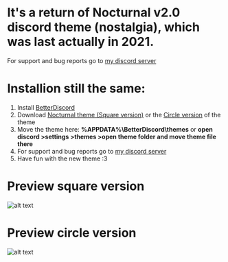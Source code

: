 # It's a return of Nocturnal v2.0 discord theme (nostalgia), which was last actually in 2021.
For support and bug reports go to [my discord server](https://discord.gg/7GTyYnD7Ke)
# Installion still the same:
1. Install [BetterDiscord](https://betterdiscord.app)
2. Download [Nocturnal theme (Square version)](https://github.com/VeivVovi15022007/Nocturnal-Discord-theme/releases/download/O2.9/nocturnal-square.theme.css) or the [Circle version](https://github.com/VeivVovi15022007/Nocturnal-Discord-theme/releases/download/O2.9/nocturnal-circle.theme.css) of the theme
3. Move the theme here: **%APPDATA%\BetterDiscord\themes** or **open discord >settings >themes >open theme folder and move theme file there**
4. For support and bug reports go to [my discord server](https://discord.gg/7GTyYnD7Ke)
5. Have fun with the new theme :3
# Preview square version
![alt text](https://i.imgur.com/xy3rfdd.png)
# Preview circle version
![alt text](https://i.imgur.com/JgTp5c7.png)
